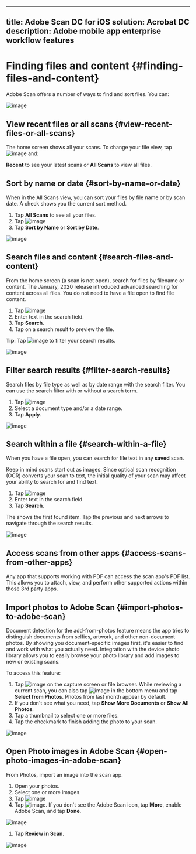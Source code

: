 
---
title:  Adobe Scan DC for iOS
solution: Acrobat DC
description: Adobe mobile app enterprise workflow features
---

# Finding files and content {#finding-files-and-content}

Adobe Scan offers a number of ways to find and sort files. You can: 

![image](./images/working1.png)

## View recent files or all scans {#view-recent-files-or-all-scans}

The home screen shows all your scans. To change your file view, tap  ![image](./images/overflowicon.png) and: 

 **Recent** to see your latest scans or **All Scans** to view all files.

## Sort by name or date {#sort-by-name-or-date}

When in the All Scans view, you can sort your files by file name or by scan date. A check shows you the current sort method. 

1. Tap **All Scans** to see all your files. 
1. Tap ![image](./images/overflowicon.png)
1. Tap **Sort by Name** or **Sort by Date**. 

![image](./images/sort.png)

## Search files and content {#search-files-and-content}

From the home screen (a scan is not open), search for files by filename or content. The January, 2020 release introduced advanced searching for content across all files. You do not need to have a file open to find file content. 

1. Tap ![image](./images/searchicon.png) 
1. Enter text in the search field. 
1. Tap **Search**. 
1. Tap on a search result to preview the file.

**Tip**: Tap ![image](./images/filtericon.png) to filter your search results. 

![image](./images/searchfiles.png)

## Filter search results {#filter-search-results}

Search files by file type as well as by date range with the search filter. You can use the search filter with or without a search term. 

1. Tap ![image](./images/filtericon.png)
1. Select a document type and/or a date range. 
1. Tap **Apply**. 

![image](./images/searchfilter.png)

## Search within a file {#search-within-a-file}

When you have a file open, you can search for file text in any **saved** scan. 

Keep in mind scans start out as images. Since optical scan recognition (OCR) converts your scan to text, the initial quality of your scan may affect your ability to search for and find text. 

1. Tap ![image](./images/searchicon.png) 
1. Enter text in the search field. 
1. Tap **Search**. 

The shows the first found item. Tap the previous and next arrows to navigate through the search results.

![image](./images/searchdoc.png)

## Access scans from other apps {#access-scans-from-other-apps}

Any app that supports working with PDF can access the scan app's PDF list. This allows you to attach, view, and perform other supported actions within those 3rd party apps. 

## Import photos to Adobe Scan {#import-photos-to-adobe-scan}

Document detection for the add-from-photos feature means the app tries to distinguish documents from selfies, artwork, and other non-document photos. By showing you document-specific images first, it's easier to find and work with what you actually need. Integration with the device photo library allows you to easily browse your photo library and add images to new or existing scans. 

To access this feature: 

1. Tap ![image](./images/addphotoicon.png) on the capture screen or file browser. While reviewing a current scan, you can also tap ![image](./images/scanaddicon.png) in the bottom menu and tap **Select from Photos**. Photos from last month appear by default.
1. If you don't see what you need, tap **Show More Documents** or **Show All Photos**. 
1. Tap a thumbnail to select one or more files. 
1. Tap the checkmark to finish adding the photo to your scan. 

![image](./images/addphoto.png)

## Open Photo images in Adobe Scan {#open-photo-images-in-adobe-scan}

From Photos, import an image into the scan app. 

1. Open your photos. 
1. Select one or more images. 
1. Tap ![image](./images/shareicon.png)
1. Tap ![image](./images/scanicon.png). If you don't see the Adobe Scan icon, tap **More**, enable Adobe Scan, and tap **Done**. 

![image](./images/enablescanshare.png)

1. Tap **Review in Scan**.

![image](./images/reviewinscan.png)
